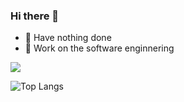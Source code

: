 ### Hi there 👋


- 🌚 Have nothing done 
- 🤖 Work on the software enginnering

<img src="https://github-readme-stats.vercel.app/api?username=GuodongFan&show_icons=true&icon_color=CE1D2D&text_color=718096&bg_color=ffffff&hide_title=true&count_private=true" />

![Top Langs](https://i-github-readme-stats.vercel.app/api/top-langs/?username=GuodongFan&layout=compact&hide=assembly,html&langs_count=8&card_width=445)

